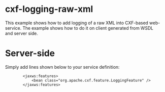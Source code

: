 cxf-logging-raw-xml
===================
This example shows how to add logging of a raw XML into CXF-based web-service. 
The example shows how to do it on client generated from WSDL and server side.

Server-side
===========
Simply add lines shown below to your service definition:
```
		<jaxws:features>
			<bean class="org.apache.cxf.feature.LoggingFeature" />
		</jaxws:features>
```


